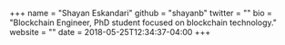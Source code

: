 +++
name = "Shayan Eskandari"
github = "shayanb"
twitter = ""
bio = "Blockchain Engineer, PhD student focused on blockchain technology."
website = ""
date = 2018-05-25T12:34:37-04:00
+++
